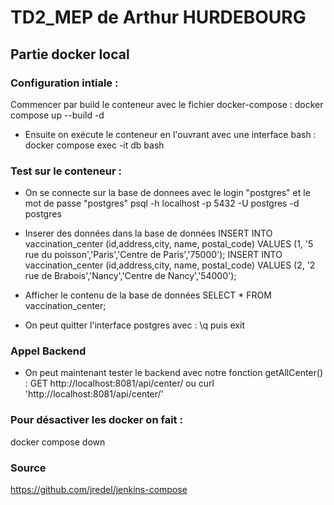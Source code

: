 # TD2_MEP de Arthur HURDEBOURG

## Partie docker local

### Configuration intiale :
Commencer par build le conteneur avec le fichier docker-compose :
  docker compose up --build -d
- Ensuite on exécute le conteneur en l'ouvrant avec une interface bash :
  docker compose exec -it db bash

### Test sur le conteneur :
- On se connecte sur la base de donnees avec le login "postgres" et le mot de passe "postgres"
  psql -h localhost -p 5432 -U postgres -d postgres

- Inserer des données dans la base de données
  INSERT INTO vaccination_center (id,address,city, name, postal_code) VALUES (1, '5 rue du poisson','Paris','Centre de Paris','75000');
    INSERT INTO vaccination_center (id,address,city, name, postal_code) VALUES (2, '2 rue de Brabois','Nancy','Centre de Nancy','54000');

- Afficher le contenu de la base de données
   SELECT * FROM vaccination_center;

- On peut quitter l'interface postgres avec :
  \q puis exit

### Appel Backend
- On peut maintenant tester le backend avec notre fonction getAllCenter() :
  GET http://localhost:8081/api/center/
  ou
  curl 'http://localhost:8081/api/center/'

### Pour désactiver les docker on fait :
  docker compose down

### Source
https://github.com/jredel/jenkins-compose
